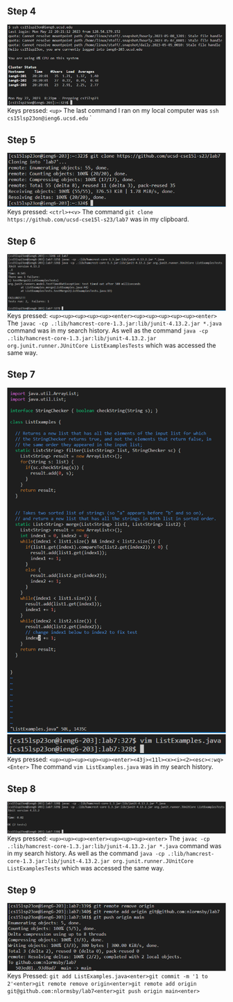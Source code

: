 ## Step 4
![Lab_4_Step_4](Lab_4_Step_4.png)
Keys pressed: `<up>` The last command I ran on my local computer was `ssh cs15lsp23on@ieng6.ucsd.edu`
`
## Step 5
![Lab_4_Step_5](Lab_4_Step_5.png)
Keys pressed: `<ctrl>+<v>` The command `git clone https://github.com/ucsd-cse15l-s23/lab7` was in my clipboard.

## Step 6
![Lab_4_Step_6](Lab_4_Step_6.png)
Keys pressed: `<up><up><up><up><up><enter><up><up><up><up><up><enter>` The `javac -cp .:lib/hamcrest-core-1.3.jar:lib/junit-4.13.2.jar *.java` command was in my search history. As well as the command `java -cp .:lib/hamcrest-core-1.3.jar:lib/junit-4.13.2.jar org.junit.runner.JUnitCore ListExamplesTests` which was accessed the same way.
  
## Step 7
![Lab_4_Step_71](Lab_4_Step_71.png)
![Lab_4_Step_72](Lab_4_Step_72.png)
Keys pressed: `<up><up><up><up><up><enter><43j><11l><x><i><2><esc><:wq><Enter>` The command `vim ListExamples.java` was in my search history.
  
## Step 8
![Lab_4_Step_8](Lab_4_Step_8.png)
Keys pressed: `<up><up><up><enter><up><up><up><enter>` The `javac -cp .:lib/hamcrest-core-1.3.jar:lib/junit-4.13.2.jar *.java` command was in my search history. As well as the command `java -cp .:lib/hamcrest-core-1.3.jar:lib/junit-4.13.2.jar org.junit.runner.JUnitCore ListExamplesTests` which was accessed the same way.
  
## Step 9
![Lab_4_Step_9](Lab_4_Step_9.png)
Keys Pressed: `git add ListExamples.java<enter>git commit -m '1 to 2'<enter>git remote remove origin<enter>git remote add origin git@github.com:nlormsby/lab7<enter>git push origin main<enter>`
